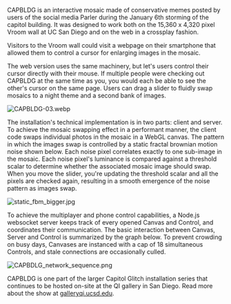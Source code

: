 CAPBLDG is an interactive mosaic made of conservative memes posted by users of the social media Parler during the January 6th storming of the capitol building. It was designed to work both on the 15,360 x 4,320 pixel Vroom wall at UC San Diego and on the web in a crossplay fashion.

Visitors to the Vroom wall could visit a webpage on their smartphone that allowed them to control a cursor for enlarging images in the mosaic.

The web version uses the same machinery, but let's users control their cursor directly with their mouse. If multiple people were checking out CAPBLDG at the same time as you, you would each be able to see the other's cursor on the same page. Users can drag a slider to fluidly swap mosaics to a night theme and a second bank of images.

![CAPBLDG-03.webp](https://pub-568840b43a02402fa8b7f4b45571f13c.r2.dev/8/CAPBLDG_03_59020140cf.webp)

The installation's technical implementation is in two parts: client and server. To achieve the mosaic swapping effect in a performant manner, the client code swaps individual photos in the mosaic in a WebGL canvas. The pattern in which the images swap is controlled by a static fractal brownian motion noise shown below. Each noise pixel correlates exactly to one sub-image in the mosaic. Each noise pixel's luminance is compared against a threshold scalar to determine whether the associated mosaic image should swap. When you move the slider, you're updating the threshold scalar and all the pixels are checked again, resulting in a smooth emergence of the noise pattern as images swap.

![static_fbm_bigger.jpg](https://pub-568840b43a02402fa8b7f4b45571f13c.r2.dev/8/static_fbm_bigger_bd2388ff67.jpg)

To achieve the multiplayer and phone control capabilities, a Node.js websocket server keeps track of every opened Canvas and Control, and coordinates their communication. The basic interaction between Canvas, Server and Control is summarized by the graph below. To prevent crowding on busy days, Canvases are instanced with a cap of 18 simultaneous Controls, and stale connections are occasionally culled.

![CAPBDLG_network_sequence.png](https://pub-568840b43a02402fa8b7f4b45571f13c.r2.dev/8/CAPBDLG_network_sequence_5e9faf9516.png)

CAPBLDG is one part of the larger Capitol Glitch installation series that continues to be hosted on-site at the QI gallery in San Diego. Read more about the show at [galleryqi.ucsd.edu](https://galleryqi.ucsd.edu/capital-glitch/).